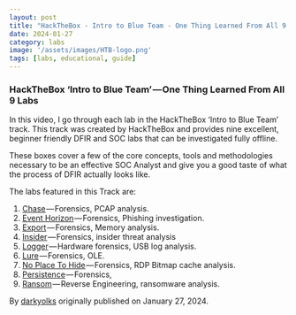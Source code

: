 ```yaml
---
layout: post
title: "HackTheBox - Intro to Blue Team - One Thing Learned From All 9 Labs"
date: 2024-01-27
category: labs
image: '/assets/images/HTB-logo.png'
tags: [labs, educational, guide]
---
```


### HackTheBox ‘Intro to Blue Team’ — One Thing Learned From All 9 Labs

In this video, I go through each lab in the HackTheBox ‘Intro to Blue Team’ track. This track was created by HackTheBox and provides nine excellent, beginner friendly DFIR and SOC labs that can be investigated fully offline.

These boxes cover a few of the core concepts, tools and methodologies necessary to be an effective SOC Analyst and give you a good taste of what the process of DFIR actually looks like.

The labs featured in this Track are:

1. [Chase](https://app.hackthebox.com/challenges/157) — Forensics, PCAP analysis.
2. [Event Horizon](https://app.hackthebox.com/challenges/158) — Forensics, Phishing investigation.
3. [Export](https://app.hackthebox.com/challenges/159) — Forensics, Memory analysis.
4. [Insider](https://app.hackthebox.com/challenges/160) — Forensics, insider threat analysis
5. [Logger](https://app.hackthebox.com/challenges/162) — Hardware forensics, USB log analysis.
6. [Lure](https://app.hackthebox.com/challenges/163) — Forensics, OLE.
7. [No Place To Hide](https://app.hackthebox.com/challenges/164) — Forensics, RDP Bitmap cache analysis.
8. [Persistence](https://app.hackthebox.com/challenges/187) — Forensics,
9. [Ransom](https://app.hackthebox.com/challenges/166) — Reverse Engineering, ransomware analysis.


By [darkyolks](https://darkyolks.com) originally published on January 27, 2024.


